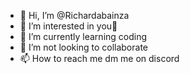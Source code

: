 - 👋 Hi, I’m @Richardabainza
- 👀 I’m interested in you🙈
- 🌱 I’m currently learning coding
- 💞️ I’m not looking to collaborate
- 📫 How to reach me dm me on discord

<!---
Richardabainza/Richardabainza is a ✨ special ✨ repository because its `README.md` (this file) appears on your GitHub profile.
You can click the Preview link to take a look at your changes.
--->

